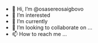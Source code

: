 - 👋 Hi, I’m @osasereosaigbovo
- 👀 I’m interested
- 🌱 I’m currently 
- 💞️ I’m looking to collaborate on ...
- 📫 How to reach me ...

<!---
osasereosaigbovo/osasereosaigbovo is a ✨ special ✨ repository because its `README.md` (this file) appears on your GitHub profile.
You can click the Preview link to take a look at your changes.
--->
